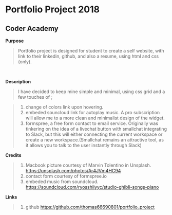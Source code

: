 # Portfolio Project 2018<br/>
## Coder Academy

**Purpose**
>Portfolio project is designed for student to create a self website, with link to their linkedin, github, and also a resume, using html and css (only).

<br/>

**Description**
>I have decided to keep mine simple and minimal, using css grid and a few touches of ;

>1. change of colors link upon hovering.
>2. embeded souncloud link for autoplay music. A pro subscription will allow me to a more clean and minimalist design of the widget.
>3. formspree, a free form contact to email service. Originally was tinkering on the idea of a livechat button with smallchat integrating to Slack, but this will either connecting the current workspace or create a new workspace.(Smallchat remains an attractive tool, as it allows you to talk to the user instantly through Slack)


**Credits**

>1. Macbook picture courtesy of Marvin Tolentino in Unsplash. https://unsplash.com/photos/Ar4JVm4HC94
>2. contact form courtesy of formspree.io
>3. embeded music from soundcloud. https://soundcloud.com/ryosshiiyyc/studio-ghibli-songs-piano


**Links**
>1. github https://github.com/thomas66690801/portfolio_project







